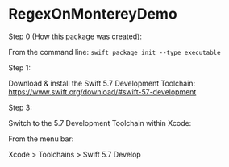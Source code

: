 # RegexOnMontereyDemo

Step 0 (How this package was created):

From the command line:
`swift package init --type executable`


Step 1:

Download & install the Swift 5.7 Development Toolchain:
https://www.swift.org/download/#swift-57-development

Step 3:

Switch to the 5.7 Development Toolchain within Xcode:

From the menu bar:

Xcode > Toolchains > Swift 5.7 Develop
